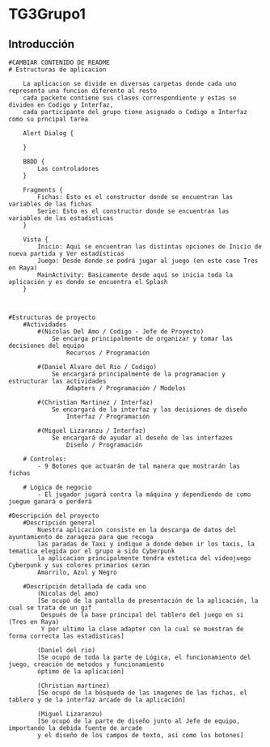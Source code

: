 # TG3Grupo1
## Introducción
    
    #CAMBIAR CONTENIDO DE README
    # Estructuras de aplicacion

        La aplicacion se divide en diversas carpetas donde cada uno representa una funcion diferente al resto
        cada packete contiene sus clases correspondiente y estas se dividen en Codigo y Interfaz,
        cada participante del grupo tiene asignado o Codigo o Interfaz como su prncipal tarea

        Alert Dialog {
           
        }

        BBDD {
            Las controladores
        }

        Fragments {
            Fichas: Esto es el constructor donde se encuentran las variables de las fichas
            Serie: Esto es el constructor donde se encuentran las variables de las estadisticas
        }

        Vista {
            Inicio: Aqui se encuentran las distintas opciones de Inicio de nueva partida y Ver estadísticas
            Juego: Desde donde se podrá jugar al juego (en este caso Tres en Raya)
            MainActivity: Basicamente desde aquí se inicia toda la aplicación y es donde se encuentra el Splash 
        }

        

    #Estructuras de proyecto
        #Actividades
            #(Nicolas Del Amo / Codigo - Jefe de Proyecto)
                Se encarga principalmente de organizar y tomar las decisiones del equipo
                    Recursos / Programación

            #(Daniel Alvaro del Rio / Codigo)
                Se encargará principalmente de la programacion y estructurar las actividades
                    Adapters / Programación / Modelos

            #(Christian Martinez / Interfaz)
                Se encargará de la interfaz y las decisiones de diseño
                    Interfaz / Programación

            #(Miguel Lizaranzu / Interfaz)
                Se encargará de ayudar al deseño de las interfazes
                    Diseño / Programación

        # Controles:
            - 9 Botones que actuarán de tal manera que mostrarán las fichas

        # Lógica de negocio
            - El jugador jugará contra la máquina y dependiendo de como juegue ganará o perderá

    #Descripción del proyecto
        #Descripción general
            Nuestra aplicacion consiste en la descarga de datos del ayuntamiento de zaragoza para que recoga 
            las paradas de Taxi y indique a donde deben ir los taxis, la tematica elegida por el grupo a sido Cyberpunk
            la aplicacion principalmente tendra estetica del videojuego Cyberpunk y sus colores primarios seran
            Amarrilo, Azul y Negro
            
        #Descripción detallada de cada uno
            (Nicolas del amo)
            [Se ocupó de la pantalla de presentación de la aplicación, la cual se trata de un gif
             Después de la base principal del tablero del juego en si (Tres en Raya)
             Y por ultimo la clase adapter con la cual se muestran de forma correcta las estadisticas]

            (Daniel del rio)
            [Se ocupó de toda la parte de Lógica, el funcionamiento del juego, creación de metodos y funcionamiento
            óptimo de la aplicación]

            (Christian martinez)
            [Se ocupó de la búsqueda de las imagenes de las fichas, el tablero y de la interfaz arcade de la aplicación]

            (Miguel Lizaranzu)
            [Se ocupó de la parte de diseño junto al Jefe de equipo, importando la debida fuente de arcade
            y el diseño de los campos de texto, así como los botones]
